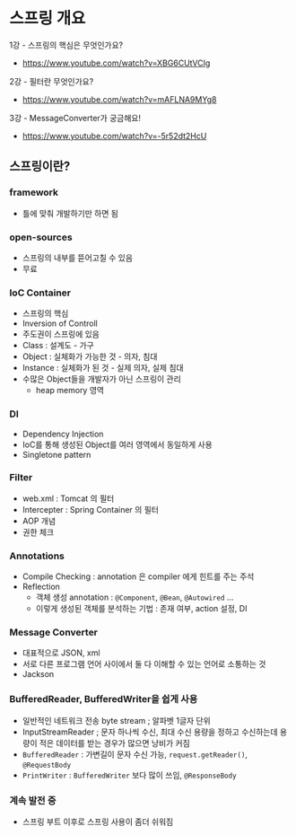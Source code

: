 # 스프링 개요

1강 - 스프링의 핵심은 무엇인가요?

- https://www.youtube.com/watch?v=XBG6CUtVCIg

2강 - 필터란 무엇인가요?

- https://www.youtube.com/watch?v=mAFLNA9MYg8

3강 - MessageConverter가 궁금해요!

- https://www.youtube.com/watch?v=-5r52dt2HcU


## 스프링이란?

### framework

- 틀에 맞춰 개발하기만 하면 됨
	
### open-sources

- 스프링의 내부를 뜯어고칠 수 있음
- 무료

### IoC Container

- 스프링의 핵심
- Inversion of Controll
- 주도권이 스프링에 있음
- Class : 설계도 - 가구
- Object : 실체화가 가능한 것 - 의자, 침대
- Instance : 실체화가 된 것 - 실제 의자, 실제 침대
- 수많은 Object들을 개발자가 아닌 스프링이 관리
	- heap memory 영역

### DI

- Dependency Injection
- IoC를 통해 생성된 Object를 여러 영역에서 동일하게 사용
- Singletone pattern

### Filter

- web.xml : Tomcat 의 필터
- Intercepter : Spring Container 의 필터
- AOP 개념
- 권한 체크

### Annotations

- Compile Checking : annotation 은 compiler 에게 힌트를 주는 주석
- Reflection
	- 객체 생성 annotation : `@Component`, `@Bean`, `@Autowired` ...
	- 이렇게 생성된 객체를 분석하는 기법 : 존재 여부, action 설정, DI

### Message Converter

- 대표적으로 JSON, xml
- 서로 다른 프로그램 언어 사이에서 둘 다 이해할 수 있는 언어로 소통하는 것
- Jackson

### BufferedReader, BufferedWriter을 쉽게 사용

- 일반적인 네트워크 전송 byte stream ; 알파벳 1글자 단위
- InputStreamReader ; 문자 하나씩 수신, 최대 수신 용량을 정하고 수신하는데 용량이 적은 데이터를 받는 경우가 많으면 낭비가 커짐
- `BufferedReader` : 가변길이 문자 수신 가능, `request.getReader()`, `@RequestBody`
- `PrintWriter` : `BufferedWriter` 보다 많이 쓰임, `@ResponseBody`

### 계속 발전 중

- 스프링 부트 이후로 스프링 사용이 좀더 쉬워짐
